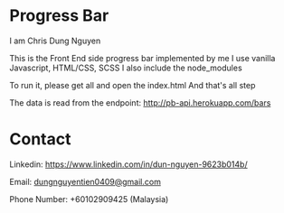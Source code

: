 # Progress Bar
I am Chris Dung Nguyen

This is the Front End side progress bar implemented by me
I use vanilla Javascript, HTML/CSS, SCSS
I also include the node_modules

To run it, please get all and open the index.html
And that's all step

The data is read from the endpoint: http://pb-api.herokuapp.com/bars

# Contact
Linkedin: https://www.linkedin.com/in/dun-nguyen-9623b014b/

Email: dungnguyentien0409@gmail.com

Phone Number: +60102909425 (Malaysia)
